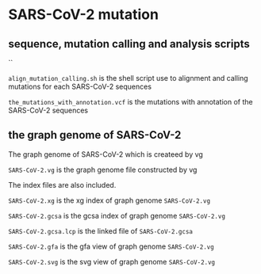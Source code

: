 # SARS-CoV-2 mutation 

## sequence, mutation calling and analysis scripts 

``

`align_mutation_calling.sh` is the shell script use to alignment and calling mutations for each SARS-CoV-2 sequences


`the_mutations_with_annotation.vcf` is the mutations with annotation of the SARS-CoV-2 sequences


##  the graph genome of SARS-CoV-2 

The graph genome of SARS-CoV-2 which is createed by vg

`SARS-CoV-2.vg` is the graph genome file constructed by vg

The index files are also included.

`SARS-CoV-2.xg` is the xg index of graph genome `SARS-CoV-2.vg`

`SARS-CoV-2.gcsa` is the gcsa index of graph genome `SARS-CoV-2.vg`

`SARS-CoV-2.gcsa.lcp` is the linked file of `SARS-CoV-2.gcsa`

`SARS-CoV-2.gfa` is the gfa view of graph genome `SARS-CoV-2.vg`

`SARS-CoV-2.svg` is the svg view of graph genome `SARS-CoV-2.vg`
